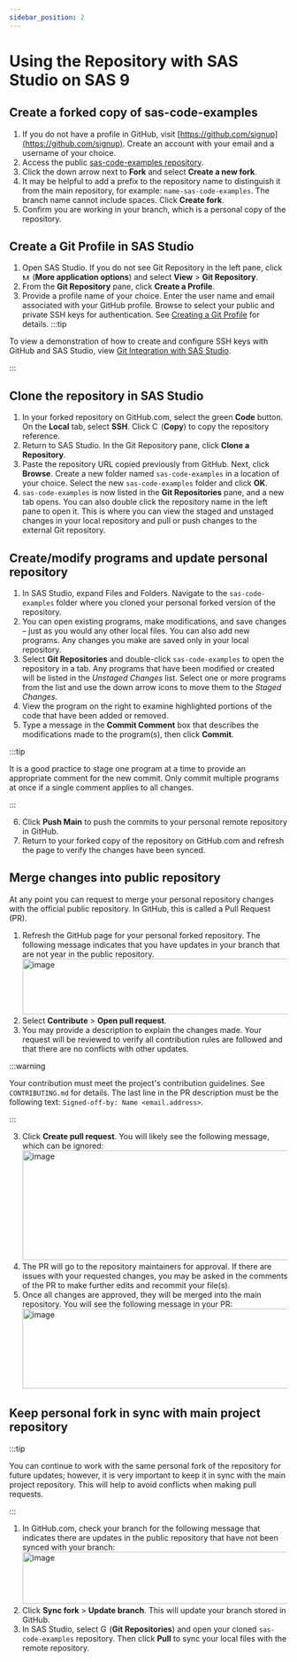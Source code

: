```yaml
---
sidebar_position: 2
---
```

# Using the Repository with SAS Studio on SAS 9
## Create a forked copy of sas-code-examples
1.	If you do not have a profile in GitHub, visit [https://github.com/signup](https://github.com/signup). Create an account with your email and a username of your choice. 
2.	Access the public [sas-code-examples repository](https://github.com/sassoftware/sas-code-examples).
3.	Click the down arrow next to **Fork** and select **Create a new fork**. 
4.	It may be helpful to add a prefix to the repository name to distinguish it from the main repository, for example: `name-sas-code-examples`. The branch name cannot include spaces. Click **Create fork**.
5.	Confirm you are working in your branch, which is a personal copy of the repository.

## Create a Git Profile in SAS Studio
1. Open SAS Studio. If you do not see Git Repository in the left pane, click <img width="14" height="11" alt="More" src="https://github.com/user-attachments/assets/dcb4cea3-607f-4de7-b01b-d43f8b460565" /> (**More application options**) and select **View** > **Git Repository**. 
2. From the **Git Repository** pane, click **Create a Profile**. 
3. Provide a profile name of your choice. Enter the user name and email associated with your GitHub profile. Browse to select your public and private SSH keys for authentication. See [Creating a Git Profile](https://go.documentation.sas.com/doc/en/webeditorcdc/3.8/webeditorug/p1aoidfxzol1fgn15xobcl43caho.htm) for details. 
:::tip

To view a demonstration of how to create and configure SSH keys with GitHub and SAS Studio, view [Git Integration with SAS Studio](https://video.sas.com/detail/videos/sas-viya-quick-start/video/6358959868112/git-integration-with-sas-studio?autoStart=true).

:::

## Clone the repository in SAS Studio
1.	In your forked repository on GitHub.com, select the green **Code** button. On the **Local** tab, select **SSH**. Click <img width="12" height="14" alt="Copy (2)" src="https://github.com/user-attachments/assets/18939792-199e-4bf5-aaa9-7d888cee73fe" /> (**Copy**) to copy the repository reference.
2.	Return to SAS Studio. In the Git Repository pane, click **Clone a Repository**.
3.	Paste the repository URL copied previously from GitHub. Next, click **Browse**. Create a new folder named `sas-code-examples` in a location of your choice. Select the new `sas-code-examples` folder and click **OK**.
4.	`sas-code-examples` is now listed in the **Git Repositories** pane, and a new tab opens. You can also double click the repository name in the left pane to open it. This is where you can view the staged and unstaged changes in your local repository and pull or push changes to the external Git repository.

## Create/modify programs and update personal repository
1.	In SAS Studio, expand Files and Folders. Navigate to the `sas-code-examples` folder where you cloned your personal forked version of the repository. 
2.	You can open existing programs, make modifications, and save changes – just as you would any other local files. You can also add new programs. Any changes you make are saved only in your local repository. 
3.	Select **Git Repositories** and double-click `sas-code-examples` to open the repository in a tab. Any programs that have been modified or created will be listed in the _Unstaged Changes_ list. Select one or more programs from the list and use the down arrow icons to move them to the _Staged Changes_.
4.	View the program on the right to examine highlighted portions of the code that have been added or removed. 
5.	Type a message in the **Commit Comment** box that describes the modifications made to the program(s), then click **Commit**.

:::tip

It is a good practice to stage one program at a time to provide an appropriate comment for the new commit. Only commit multiple programs at once if a single comment applies to all changes.

:::

6.	Click **Push Main** to push the commits to your personal remote repository in GitHub. 
7.	Return to your forked copy of the repository on GitHub.com and refresh the page to verify the changes have been synced. 

## Merge changes into public repository 
At any point you can request to merge your personal repository changes with the official public repository. In GitHub, this is called a Pull Request (PR).
1.	Refresh the GitHub page for your personal forked repository. The following message indicates that you have updates in your branch that are not year in the public repository. <img width="758" height="100" alt="image" src="https://github.com/user-attachments/assets/15299b74-3db3-4283-a4e7-728ca899647f" />
1.	Select **Contribute** > **Open pull request**.
2.	You may provide a description to explain the changes made. Your request will be reviewed to verify all contribution rules are followed and that there are no conflicts with other updates.

:::warning

Your contribution must meet the project's contribution guidelines. See `CONTRIBUTING.md` for details. The last line in the PR description must be the following text: `Signed-off-by: Name <email.address>`.

:::

3.	Click **Create pull request**. You will likely see the following message, which can be ignored: <img width="509" height="198" alt="image" src="https://github.com/user-attachments/assets/73d765b2-b15d-450f-97ef-d9223a2c97bd" />
4.	The PR will go to the repository maintainers for approval. If there are issues with your requested changes, you may be asked in the comments of the PR to make further edits and recommit your file(s). 
5.	Once all changes are approved, they will be merged into the main repository. You will see the following message in your PR: <img width="561" height="144" alt="image" src="https://github.com/user-attachments/assets/e41b8172-9397-49f4-8acd-7a090e32aefb" />

## Keep personal fork in sync with main project repository
:::tip

You can continue to work with the same personal fork of the repository for future updates; however, it is very important to keep it in sync with the main project repository. This will help to avoid conflicts when making pull requests.

:::

1.	In GitHub.com, check your branch for the following message that indicates there are updates in the public repository that have not been synced with your branch: <img width="737" height="94" alt="image" src="https://github.com/user-attachments/assets/6d54920f-8b14-41be-83c9-40ca98ad7925" />
2.	Click **Sync fork** > **Update branch**. This will update your branch stored in GitHub. 
3.	In SAS Studio, select <img width="12" height="14" alt="GitRepository" src="https://github.com/user-attachments/assets/6aad0af8-65ca-452c-b96f-7d8886a030ad" /> (**Git Repositories**) and open your cloned `sas-code-examples` repository. Then click **Pull** to sync your local files with the remote repository. 

